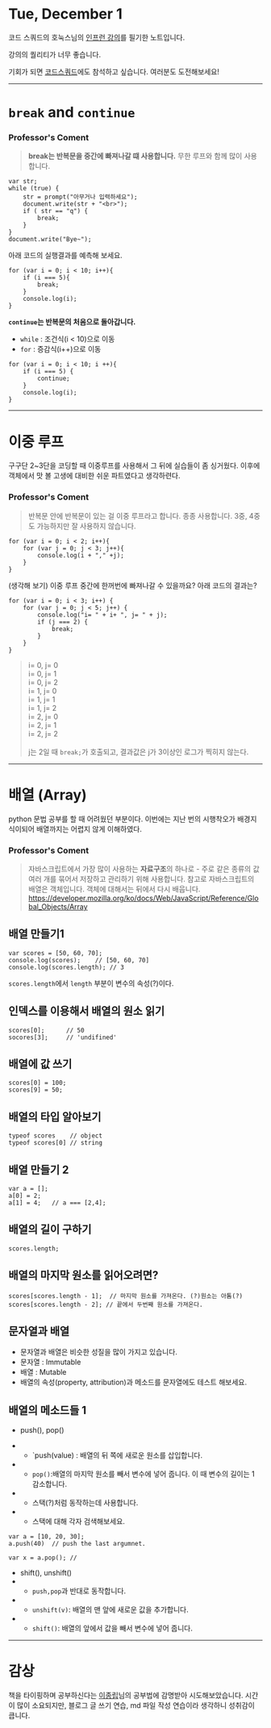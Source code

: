 Tue, December 1
===
코드 스쿼드의 호눅스님의 [인프런 강의][1]를 필기한 노트입니다. 

강의의 퀄리티가 너무 좋습니다. 

기회가 되면 [코드스쿼드][2]에도 참석하고 싶습니다. 여러분도 도전해보세요!

---

# `break` and `continue`

### Professor's Coment
>__break는 반복문을 중간에 빠져나갈 떄 사용합니다.__ 무한 루프와 함께 많이 사용합니다.
```
var str;
while (true) {
    str = prompt("아무거나 입력하세요");
    document.write(str + "<br>");
    if ( str == "q") {
        break;
    }
}
document.write("Bye~");
```
아래 코드의 실행결과를 예측해 보세요.
```
for (var i = 0; i < 10; i++){
    if (i === 5){
        break;
    }
    console.log(i);
}
```
__`continue`는 반복문의 처음으로 돌아갑니다.__
* `while` : 조건식(i < 10)으로 이동
* `for` : 증감식(i++)으로 이동
```
for (var i = 0; i < 10; i ++){
    if (i === 5) {
        continue;
    }
    console.log(i);
}
```
---
# 이중 루프
구구단 2~3단을 코딩할 때 이중루프를 사용해서 그 뒤에 실습들이 좀 싱거웠다. 이후에 객체에서 맛 볼 고생에 대비한 쉬운 파트였다고 생각하련다.
### Professor's Coment
>반복문 안에 반복문이 있는 걸 이중 루프라고 합니다. 종종 사용합니다. 3중, 4중도 가능하지만 잘 사용하지 않습니다.
```
for (var i = 0; i < 2; i++){
    for (var j = 0; j < 3; j++){
        console.log(i + "," +j);
    }
}
```
(생각해 보기) 이중 루프 중간에 한꺼번에 빠져나갈 수 있을까요? 아래 코드의 결과는?
```
for (var i = 0; i < 3; i++) {
    for (var j = 0; j < 5; j++) {
        console.log("i= " + i+ ", j= " + j);
        if (j === 2) {
            break;
        }
    }
}
```
> i= 0, j= 0</br>
  i= 0, j= 1</br>
  i= 0, j= 2</br>
  i= 1, j= 0</br>
  i= 1, j= 1</br>
  i= 1, j= 2</br>
  i= 2, j= 0</br>
  i= 2, j= 1</br>
  i= 2, j= 2</br>   
  j는 2일 때 `break;`가 호출되고, 결과값은 j가 3이상인 로그가 찍히지 않는다.

 
---
# 배열 (Array)
python 문법 공부를 할 때 어려웠던 부분이다. 이번에는 지난 번의 시행착오가 배경지식이되어 배열까지는 어렵지 않게 이해하였다. 

### Professor's Coment
> 자바스크립트에서 가장 많이 사용하는 **자료구조**의 하나로 - 주로 같은 종류의 값 여러 개를 묶어서 저장하고 관리하기 위해 사용합니다. 참고로 자바스크립트의 배열은 객체입니다. 객체에 대해서는 뒤에서 다시 배웁니다.
<https://developer.mozilla.org/ko/docs/Web/JavaScript/Reference/Global_Objects/Array>

## 배열 만들기1
```
var scores = [50, 60, 70];
console.log(scores);    // [50, 60, 70]
console.log(scores.length); // 3
```
`scores.length`에서 `length` 부분이 변수의 속성(?)이다. 

## 인덱스를 이용해서 배열의 원소 읽기
```
scores[0];      // 50
socores[3];     // 'undifined'
```

## 배열에 값 쓰기
```
scores[0] = 100;
scores[9] = 50;
```

## 배열의 타입 알아보기
```
typeof scores    // object
typeof scores[0] // string
```
## 배열 만들기 2
```
var a = [];
a[0] = 2;
a[1] = 4;   // a === [2,4];
```
## 배열의 길이 구하기
```
scores.length;
```
## 배열의 마지막 원소를 읽어오려면?
```
scores[scores.length - 1];  // 마지막 원소를 가져온다. (?)원소는 아톰(?)
scores[scores.length - 2]; // 끝에서 두번째 원소를 가져온다.
```
## 문자열과 배열
* 문자열과 배열은 비슷한 성질을 많이 가지고 있습니다.
* 문자열 : Immutable
* 배열 : Mutable
* 배열의 속성(property, attribution)과 메소드를 문자열에도 테스트 해보세요.

## 배열의 메소드들 1
* push(), pop()
- * `push(value) : 배열의 뒤 쪽에 새로운 원소를 삽입합니다.
- - `pop()`:배열의 마지막 원소를 빼서 변수에 넣어 줍니다. 이 때 변수의 길이는 1 감소합니다.
- - 스택(?)처럼 동작하는데 사용합니다.
- - 스택에 대해 각자 검색해보세요.
```
var a = [10, 20, 30];
a.push(40)  // push the last argumnet.

var x = a.pop(); // 
```

* shift(), unshift()
* * `push,pop`과 반대로 동작합니다.
* * `unshift(v)`: 배열의 맨 앞에 새로운 값을 추가합니다.
* * `shift()`: 배열의 앞에서 값을 빼서 변수에 넣어 줍니다.

---
# 감상
책을 타이핑하며 공부하신다는 [이종립][3]님의 공부법에 감명받아 시도해보았습니다. 시간이 많이 소요되지만, 블로그 글 쓰기 연습, md 파일 작성 연습이라 생각하니 성취감이 큽니다. 

[1]:https://www.inflearn.com/course/javascript-%EC%9E%90%EB%B0%94%EC%8A%A4%ED%81%AC%EB%A6%BD%ED%8A%B8-codesquad-masters_lv
[2]:https://codesquad.kr/page/masters/be.html
[3]:https://johngrib.github.io/wiki/my-study-method/#%EC%B1%85%EC%9C%BC%EB%A1%9C-%EC%96%B4%EB%96%BB%EA%B2%8C-%EA%B3%B5%EB%B6%80%ED%95%98%EB%82%98